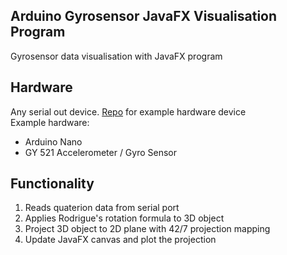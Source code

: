 ## Arduino Gyrosensor JavaFX Visualisation Program
Gyrosensor data visualisation with JavaFX program

## Hardware
Any serial out device. <a href="https://github.com/lochungtin/Arduino-Gyro">Repo</a> for example hardware device
<br />
Example hardware:
- Arduino Nano
- GY 521 Accelerometer / Gyro Sensor

## Functionality
1. Reads quaterion data from serial port
2. Applies Rodrigue's rotation formula to 3D object
3. Project 3D object to 2D plane with 42/7 projection mapping
4. Update JavaFX canvas and plot the projection
